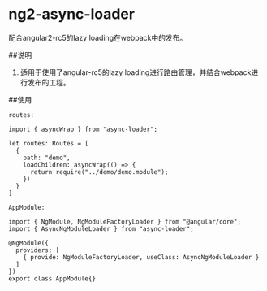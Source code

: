# ng2-async-loader

配合angular2-rc5的lazy loading在webpack中的发布。

##说明

1. 适用于使用了angular-rc5的lazy loading进行路由管理，并结合webpack进行发布的工程。


##使用

```
routes:

import { asyncWrap } from "async-loader";

let routes: Routes = [
  {
    path: "demo",
    loadChildren: asyncWrap(() => {
      return require("../demo/demo.module");
    })
  }
]

```

```
AppModule:

import { NgModule, NgModuleFactoryLoader } from "@angular/core";
import { AsyncNgModuleLoader } from "async-loader";

@NgModule({
  providers: [
    { provide: NgModuleFactoryLoader, useClass: AsyncNgModuleLoader }
  ]
})
export class AppModule{}
```